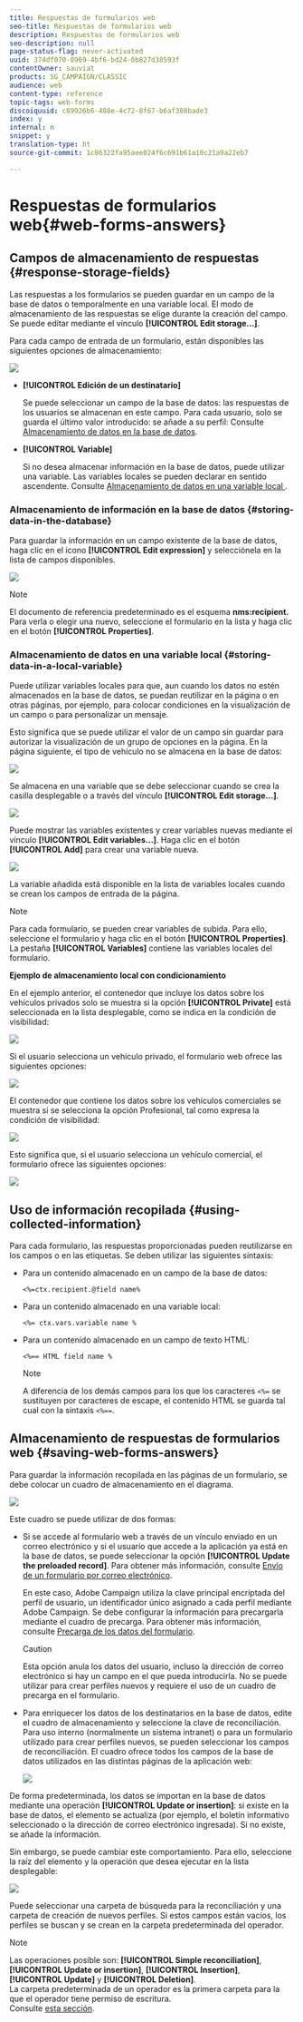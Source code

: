 ```yaml
---
title: Respuestas de formularios web
seo-title: Respuestas de formularios web
description: Respuestas de formularios web
seo-description: null
page-status-flag: never-activated
uuid: 374df070-8969-4bf6-bd24-0b827d38593f
contentOwner: sauviat
products: SG_CAMPAIGN/CLASSIC
audience: web
content-type: reference
topic-tags: web-forms
discoiquuid: c89926b6-488e-4c72-8f67-b6af388bade3
index: y
internal: n
snippet: y
translation-type: ht
source-git-commit: 1c86322fa95aee024f6c691b61a10c21a9a22eb7

---
```



# Respuestas de formularios web{#web-forms-answers}

## Campos de almacenamiento de respuestas {#response-storage-fields}

Las respuestas a los formularios se pueden guardar en un campo de la base de datos o temporalmente en una variable local. El modo de almacenamiento de las respuestas se elige durante la creación del campo. Se puede editar mediante el vínculo **[!UICONTROL Edit storage...]**.

Para cada campo de entrada de un formulario, están disponibles las siguientes opciones de almacenamiento:

![](assets/s_ncs_admin_survey_select_storage.png)

* **[!UICONTROL Edición de un destinatario]**

   Se puede seleccionar un campo de la base de datos: las respuestas de los usuarios se almacenan en este campo. Para cada usuario, solo se guarda el último valor introducido: se añade a su perfil: Consulte [Almacenamiento de datos en la base de datos](#storing-data-in-the-database).

* **[!UICONTROL Variable]**

   Si no desea almacenar información en la base de datos, puede utilizar una variable. Las variables locales se pueden declarar en sentido ascendente. Consulte [Almacenamiento de datos en una variable local ](#storing-data-in-a-local-variable).

### Almacenamiento de información en la base de datos {#storing-data-in-the-database}

Para guardar la información en un campo existente de la base de datos, haga clic en el icono **[!UICONTROL Edit expression]** y selecciónela en la lista de campos disponibles.

![](assets/s_ncs_admin_survey_storage_type1.png)

>[!NOTE]
>
>El documento de referencia predeterminado es el esquema **nms:recipient.** Para verla o elegir una nuevo, seleccione el formulario en la lista y haga clic en el botón **[!UICONTROL Properties]**.

### Almacenamiento de datos en una variable local {#storing-data-in-a-local-variable}

Puede utilizar variables locales para que, aun cuando los datos no estén almacenados en la base de datos, se puedan reutilizar en la página o en otras páginas, por ejemplo, para colocar condiciones en la visualización de un campo o para personalizar un mensaje.

Esto significa que se puede utilizar el valor de un campo sin guardar para autorizar la visualización de un grupo de opciones en la página. En la página siguiente, el tipo de vehículo no se almacena en la base de datos:

![](assets/s_ncs_admin_survey_no_storage_variable.png)

Se almacena en una variable que se debe seleccionar cuando se crea la casilla desplegable o a través del vínculo **[!UICONTROL Edit storage...]**.

![](assets/s_ncs_admin_survey_no_storage_variable2.png)

Puede mostrar las variables existentes y crear variables nuevas mediante el vínculo **[!UICONTROL Edit variables...]**. Haga clic en el botón **[!UICONTROL Add]** para crear una variable nueva.

![](assets/s_ncs_admin_survey_add_a_variable.png)

La variable añadida está disponible en la lista de variables locales cuando se crean los campos de entrada de la página.

>[!NOTE]
>
>Para cada formulario, se pueden crear variables de subida. Para ello, seleccione el formulario y haga clic en el botón **[!UICONTROL Properties]**. La pestaña **[!UICONTROL Variables]** contiene las variables locales del formulario.

**Ejemplo de almacenamiento local con condicionamiento**

En el ejemplo anterior, el contenedor que incluye los datos sobre los vehículos privados solo se muestra si la opción **[!UICONTROL Private]** está seleccionada en la lista desplegable, como se indica en la condición de visibilidad:

![](assets/s_ncs_admin_survey_add_a_condition.png)

Si el usuario selecciona un vehículo privado, el formulario web ofrece las siguientes opciones:

![](assets/s_ncs_admin_survey_no_storage_conda.png)

El contenedor que contiene los datos sobre los vehículos comerciales se muestra si se selecciona la opción Profesional, tal como expresa la condición de visibilidad:

![](assets/s_ncs_admin_survey_view_a_condition.png)

Esto significa que, si el usuario selecciona un vehículo comercial, el formulario ofrece las siguientes opciones:

![](assets/s_ncs_admin_survey_no_storage_condb.png)

## Uso de información recopilada {#using-collected-information}

Para cada formulario, las respuestas proporcionadas pueden reutilizarse en los campos o en las etiquetas. Se deben utilizar las siguientes sintaxis:

* Para un contenido almacenado en un campo de la base de datos:

   ```
   <%=ctx.recipient.@field name%
   ```

* Para un contenido almacenado en una variable local:

   ```
   <%= ctx.vars.variable name %
   ```

* Para un contenido almacenado en un campo de texto HTML:

   ```
   <%== HTML field name %
   ```

   >[!NOTE]
   >
   >A diferencia de los demás campos para los que los caracteres `<%=` se sustituyen por caracteres de escape, el contenido HTML se guarda tal cual con la sintaxis `<%==`.

## Almacenamiento de respuestas de formularios web {#saving-web-forms-answers}

Para guardar la información recopilada en las páginas de un formulario, se debe colocar un cuadro de almacenamiento en el diagrama.

![](assets/s_ncs_admin_survey_save_box.png)

Este cuadro se puede utilizar de dos formas:

* Si se accede al formulario web a través de un vínculo enviado en un correo electrónico y si el usuario que accede a la aplicación ya está en la base de datos, se puede seleccionar la opción **[!UICONTROL Update the preloaded record]**. Para obtener más información, consulte [Envío de un formulario por correo electrónico](../../web/using/publishing-a-web-form.md#delivering-a-form-via-email).

   En este caso, Adobe Campaign utiliza la clave principal encriptada del perfil de usuario, un identificador único asignado a cada perfil mediante Adobe Campaign. Se debe configurar la información para precargarla mediante el cuadro de precarga. Para obtener más información, consulte [Precarga de los datos del formulario](../../web/using/publishing-a-web-form.md#pre-loading-the-form-data).

   >[!CAUTION]
   >
   >Esta opción anula los datos del usuario, incluso la dirección de correo electrónico si hay un campo en el que pueda introducirla. No se puede utilizar para crear perfiles nuevos y requiere el uso de un cuadro de precarga en el formulario.

* Para enriquecer los datos de los destinatarios en la base de datos, edite el cuadro de almacenamiento y seleccione la clave de reconciliación. Para uso interno (normalmente un sistema intranet) o para un formulario utilizado para crear perfiles nuevos, se pueden seleccionar los campos de reconciliación. El cuadro ofrece todos los campos de la base de datos utilizados en las distintas páginas de la aplicación web:

   ![](assets/s_ncs_admin_survey_save_box_edit.png)

De forma predeterminada, los datos se importan en la base de datos mediante una operación **[!UICONTROL Update or insertion]**: si existe en la base de datos, el elemento se actualiza (por ejemplo, el boletín informativo seleccionado o la dirección de correo electrónico ingresada). Si no existe, se añade la información.

Sin embargo, se puede cambiar este comportamiento. Para ello, seleccione la raíz del elemento y la operación que desea ejecutar en la lista desplegable:

![](assets/s_ncs_admin_survey_save_operation.png)

Puede seleccionar una carpeta de búsqueda para la reconciliación y una carpeta de creación de nuevos perfiles. Si estos campos están vacíos, los perfiles se buscan y se crean en la carpeta predeterminada del operador.

>[!NOTE]
>
>Las operaciones posible son: **[!UICONTROL Simple reconciliation]**, **[!UICONTROL Update or insertion]**, **[!UICONTROL Insertion]**, **[!UICONTROL Update]** y **[!UICONTROL Deletion]**.\
>La carpeta predeterminada de un operador es la primera carpeta para la que el operador tiene permiso de escritura.\
>Consulte [esta sección](../../platform/using/access-management.md).

